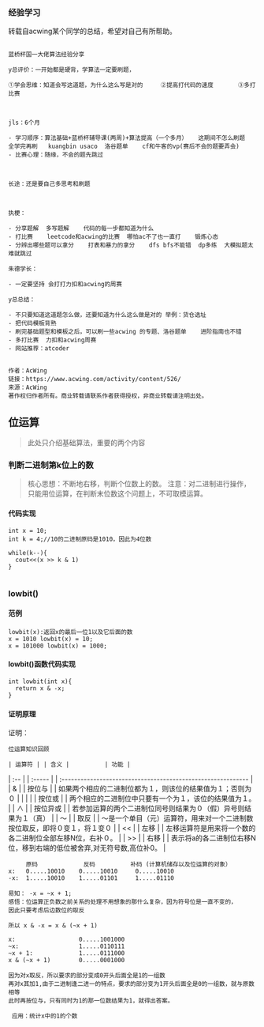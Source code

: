 ### 经验学习

转载自acwing某个同学的总结，希望对自己有所帮助。
```

蓝桥杯国一大佬算法经验分享

y总评价：一开始都是硬背，学算法一定要刷题，

①学会思维：知道会写这道题，为什么这么写是对的		②提高打代码的速度		③多打比赛



jls：6个月	

- 学习顺序：算法基础+蓝桥杯辅导课(两周)+算法提高（一个多月）	这期间不怎么刷题	全学完再刷	kuangbin usaco	洛谷题单	cf和牛客的vp(赛后不会的题要弄会)	
- 比赛心理：随缘，不会的题先跳过



长途：还是要自己多思考和刷题



执梗：

- 分享题解	多写题解	代码的每一步都知道为什么
- 打比赛    leetcode和acwing的比赛  哪怕ac不了也一直打    锻炼心态
- 分辨出哪些题可以拿分    打表和暴力的拿分    dfs bfs不能错  dp多练  大模拟题太难就跳过

朱德学长：

- 一定要坚持	会打打力扣和acwing的周赛

y总总结：

- 不只要知道这道题怎么做，还要知道为什么这么做是对的	举例：货仓选址
- 把代码模板背熟
- 刷完基础题型和模板之后，可以刷一些acwing 的专题、洛谷题单    进阶指南也不错
- 多打比赛  力扣和acwing周赛
- 网站推荐：atcoder


作者：AcWing
链接：https://www.acwing.com/activity/content/526/
来源：AcWing
著作权归作者所有。商业转载请联系作者获得授权，非商业转载请注明出处。

```

## 位运算

> 此处只介绍基础算法，重要的两个内容

### 判断二进制第k位上的数

> 核心思想：不断地右移，判断个位数上的数。
> 注意：对二进制进行操作，只能用位运算，在判断末位数这个问题上，不可取模运算。

#### 代码实现
```
int x = 10;
int k = 4;//10的二进制原码是1010，因此为4位数

while(k--){
  cout<<(x >> k & 1)
}


```


### lowbit()


#### 范例
```
lowbit(x):返回x的最后一位1以及它后面的数	
x = 1010 lowbit(x) = 10;
x = 101000 lowbit(x) = 1000; 

```

#### lowbit()函数代码实现

```
int lowbit(int x){
  return x & -x;
}
```


#### 证明原理

证明： 
	 
	位运算知识回顾 

	| 运算符 |	| 含义 |			| 功能 |
  | :-- | | :----- |     | :----------------------------------------------------------- |
  | & |	| 按位与 |			| 如果两个相应的二进制位都为１，则该位的结果值为１；否则为０ |
	| | |		| 按位或 |			| 两个相应的二进制位中只要有一个为１，该位的结果值为１。 |
	| ∧ |		| 按位异或 |		| 若参加运算的两个二进制位同号则结果为０（假）异号则结果为１（真） |
	| ～ |		| 取反 |			| ～是一个单目（元）运算符，用来对一个二进制数按位取反，即将０变１，将１变０ |
	| << |		| 左移 |			| 左移运算符是用来将一个数的各二进制位全部左移N位，右补０。 |
	| >> |		| 右移 |			| 表示将a的各二进制位右移N位，移到右端的低位被舍弃,对无符号数,高位补0。 |
	
	  

	
		 原码      		反码			补码 (计算机储存以及位运算的对象） 
	x:   0.....10010	0.....10010		0.....10010 
	-x:  1.....10010	1.....01101		1.....01110 
	
	易知：	-x = ~x + 1;  
	感悟：位运算正负数之前关系的处理不用想象的那什么复杂，因为符号位是一直不变的，
	因此只要考虑后边数位的取反 
	
	所以 x & -x = x & (~x + 1)  
	
	x: 	     			0.....1001000
	~x:      			1.....0110111 
	~x + 1:  			1.....0111000 
	x & (~x + 1) 		0.....0001000 
	
	因为对x取反，所以要求的部分变成0开头后面全是1的一组数
	再对x其加1,由于二进制逢二进一的特点，要求的部分变为1开头后面全是0的一组数，就与原数相等
	此时再按位与，只有同时为1的那一位数结果为1，就得出答案。
	
	 应用：统计x中的1的个数 













































